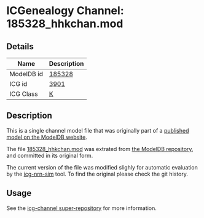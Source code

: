 # ICGenealogy Channel: 185328\_hhkchan.mod

## Details

Name | Description
---- | -----------
ModelDB id | [185328](http://senselab.med.yale.edu/ModelDB/ShowModel.cshtml?model=185328)
ICG id | [3901](http://icg.neurotheory.ox.ac.uk/channels/1/3901)
ICG Class | [K](http://icg.neurotheory.ox.ac.uk/channels/1)

## Description

This is a single channel model file that was originally part of a [published model on the ModelDB website](http://senselab.med.yale.edu/mModelDB/ShowModel.cshtml?model=185328).


The file [185328\_hhkchan.mod](185328_hhkchan.mod) was extrated from [the ModelDB repository](http://senselab.med.yale.edu/ModelDB/ShowModel.cshtml?model=185328), and committed in its original form.

The current version of the file was modified slighly for automatic evaluation by the [icg-nrn-sim](https://github.com/icgenealogy/icg-nrn-sim) tool. To find the original please check the git history.


## Usage

See the [icg-channel super-repository](https://github.com/icgenealogy/icg-channels) for more information.